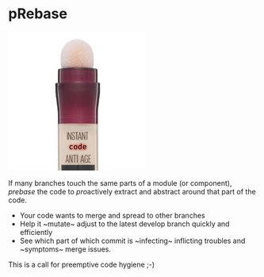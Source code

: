 # pRebase

<img alt="Prebase instant code anti-age" src="instant-code-anti-age.jpg" width="280" />


If many branches touch the same parts of a module (or component), *prebase* the code to *pro*actively extract and abstract around that part of the code.

- Your code wants to merge and spread to other branches
- Help it ~mutate~ adjust to the latest develop branch quickly and efficiently
- See which part of which commit is ~infecting~ inflicting troubles and ~symptoms~ merge issues.

This is a call for preemptive code hygiene ;-)
